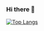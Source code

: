 ### Hi there 👋

[![Top Langs](https://github-readme-stats.vercel.app/api/top-langs/?username=Scott-Zeta&layout=compact&theme=vision-friendly-dark)](https://github.com/anuraghazra/github-readme-stats)

<!--
**Scott-Zeta/Scott-Zeta** is a ✨ _special_ ✨ repository because its `README.md` (this file) appears on your GitHub profile.

Here are some ideas to get you started:

- 🔭 I’m currently working on ...
- 🌱 I’m currently learning ...
- 👯 I’m looking to collaborate on ...
- 🤔 I’m looking for help with ...
- 💬 Ask me about ...
- 📫 How to reach me: ...
- 😄 Pronouns: ...
- ⚡ Fun fact: ...
-->
